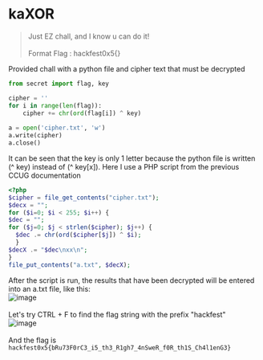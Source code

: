 # kaXOR

> Just EZ chall, and I know u can do it!\
> \
> Format Flag : hackfest0x5{}

Provided chall with a python file and cipher text that must be decrypted


```py
from secret import flag, key

cipher = ''
for i in range(len(flag)):
    cipher += chr(ord(flag[i]) ^ key)
    
a = open('cipher.txt', 'w')
a.write(cipher)
a.close()
```
It can be seen that the key is only 1 letter because the python file is written (^ key) instead of (^ key[x]). Here I use a PHP script from the previous CCUG documentation
```php
<?php
$cipher = file_get_contents("cipher.txt");
$decx = "";
for ($i=0; $i < 255; $i++) {
$dec = "";
for ($j=0; $j < strlen($cipher); $j++) {
  $dec .= chr(ord($cipher[$j]) ^ $i);
  }
$decX .= "$dec\nxx\n";
}
file_put_contents("a.txt", $decX);
```
After the script is run, the results that have been decrypted will be entered into an a.txt file, like this:\
![image](https://user-images.githubusercontent.com/41176663/169957952-e7682175-8192-4959-9c7a-0ca30c8f0d70.png)\
\
Let's try CTRL + F to find the flag string with the prefix "hackfest"\
![image](https://user-images.githubusercontent.com/41176663/169958131-08629191-f156-4d0d-9626-61166c4413ba.png)\
\
And the flag is `hackfest0x5{bRu73F0rC3_i5_th3_R1gh7_4nSweR_f0R_th1S_Ch4l1enG3}`
